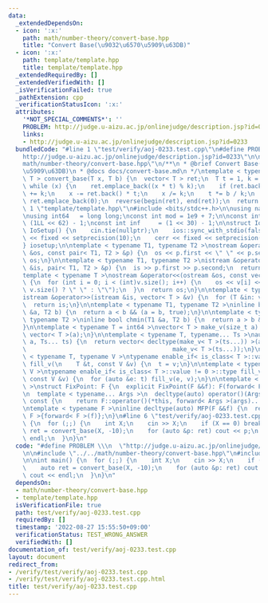 ```yaml
---
data:
  _extendedDependsOn:
  - icon: ':x:'
    path: math/number-theory/convert-base.hpp
    title: "Convert Base(\u9032\u6570\u5909\u63DB)"
  - icon: ':x:'
    path: template/template.hpp
    title: template/template.hpp
  _extendedRequiredBy: []
  _extendedVerifiedWith: []
  _isVerificationFailed: true
  _pathExtension: cpp
  _verificationStatusIcon: ':x:'
  attributes:
    '*NOT_SPECIAL_COMMENTS*': ''
    PROBLEM: http://judge.u-aizu.ac.jp/onlinejudge/description.jsp?id=0233
    links:
    - http://judge.u-aizu.ac.jp/onlinejudge/description.jsp?id=0233
  bundledCode: "#line 1 \"test/verify/aoj-0233.test.cpp\"\n#define PROBLEM \\\n  \"\
    http://judge.u-aizu.ac.jp/onlinejudge/description.jsp?id=0233\"\n\n#line 1 \"\
    math/number-theory/convert-base.hpp\"\n/**\n * @brief Convert Base(\u9032\u6570\
    \u5909\u63DB)\n * @docs docs/convert-base.md\n */\ntemplate < typename T >\nvector<\
    \ T > convert_base(T x, T b) {\n  vector< T > ret;\n  T t = 1, k = abs(b);\n \
    \ while (x) {\n    ret.emplace_back((x * t) % k);\n    if (ret.back() < 0) ret.back()\
    \ += k;\n    x -= ret.back() * t;\n    x /= k;\n    t *= b / k;\n  }\n  if (ret.empty())\
    \ ret.emplace_back(0);\n  reverse(begin(ret), end(ret));\n  return ret;\n}\n#line\
    \ 1 \"template/template.hpp\"\n#include <bits/stdc++.h>\n\nusing namespace std;\n\
    \nusing int64   = long long;\nconst int mod = 1e9 + 7;\n\nconst int64 infll =\
    \ (1LL << 62) - 1;\nconst int inf     = (1 << 30) - 1;\n\nstruct IoSetup {\n \
    \ IoSetup() {\n    cin.tie(nullptr);\n    ios::sync_with_stdio(false);\n    cout\
    \ << fixed << setprecision(10);\n    cerr << fixed << setprecision(10);\n  }\n\
    } iosetup;\n\ntemplate < typename T1, typename T2 >\nostream &operator<<(ostream\
    \ &os, const pair< T1, T2 > &p) {\n  os << p.first << \" \" << p.second;\n  return\
    \ os;\n}\n\ntemplate < typename T1, typename T2 >\nistream &operator>>(istream\
    \ &is, pair< T1, T2 > &p) {\n  is >> p.first >> p.second;\n  return is;\n}\n\n\
    template < typename T >\nostream &operator<<(ostream &os, const vector< T > &v)\
    \ {\n  for (int i = 0; i < (int)v.size(); i++) {\n    os << v[i] << (i + 1 !=\
    \ v.size() ? \" \" : \"\");\n  }\n  return os;\n}\n\ntemplate < typename T >\n\
    istream &operator>>(istream &is, vector< T > &v) {\n  for (T &in: v) is >> in;\n\
    \  return is;\n}\n\ntemplate < typename T1, typename T2 >\ninline bool chmax(T1\
    \ &a, T2 b) {\n  return a < b && (a = b, true);\n}\n\ntemplate < typename T1,\
    \ typename T2 >\ninline bool chmin(T1 &a, T2 b) {\n  return a > b && (a = b, true);\n\
    }\n\ntemplate < typename T = int64 >\nvector< T > make_v(size_t a) {\n  return\
    \ vector< T >(a);\n}\n\ntemplate < typename T, typename... Ts >\nauto make_v(size_t\
    \ a, Ts... ts) {\n  return vector< decltype(make_v< T >(ts...)) >(a,\n       \
    \                                         make_v< T >(ts...));\n}\n\ntemplate\
    \ < typename T, typename V >\ntypename enable_if< is_class< T >::value == 0 >::type\
    \ fill_v(\n    T &t, const V &v) {\n  t = v;\n}\n\ntemplate < typename T, typename\
    \ V >\ntypename enable_if< is_class< T >::value != 0 >::type fill_v(\n    T &t,\
    \ const V &v) {\n  for (auto &e: t) fill_v(e, v);\n}\n\ntemplate < typename F\
    \ >\nstruct FixPoint: F {\n  explicit FixPoint(F &&f): F(forward< F >(f)) {}\n\
    \n  template < typename... Args >\n  decltype(auto) operator()(Args &&...args)\
    \ const {\n    return F::operator()(*this, forward< Args >(args)...);\n  }\n};\n\
    \ntemplate < typename F >\ninline decltype(auto) MFP(F &&f) {\n  return FixPoint<\
    \ F >{forward< F >(f)};\n}\n#line 6 \"test/verify/aoj-0233.test.cpp\"\n\nint main()\
    \ {\n  for (;;) {\n    int X;\n    cin >> X;\n    if (X == 0) break;\n    auto\
    \ ret = convert_base(X, -10);\n    for (auto &p: ret) cout << p;\n    cout <<\
    \ endl;\n  }\n}\n"
  code: "#define PROBLEM \\\n  \"http://judge.u-aizu.ac.jp/onlinejudge/description.jsp?id=0233\"\
    \n\n#include \"../../math/number-theory/convert-base.hpp\"\n#include \"../../template/template.hpp\"\
    \n\nint main() {\n  for (;;) {\n    int X;\n    cin >> X;\n    if (X == 0) break;\n\
    \    auto ret = convert_base(X, -10);\n    for (auto &p: ret) cout << p;\n   \
    \ cout << endl;\n  }\n}\n"
  dependsOn:
  - math/number-theory/convert-base.hpp
  - template/template.hpp
  isVerificationFile: true
  path: test/verify/aoj-0233.test.cpp
  requiredBy: []
  timestamp: '2022-08-27 15:55:50+09:00'
  verificationStatus: TEST_WRONG_ANSWER
  verifiedWith: []
documentation_of: test/verify/aoj-0233.test.cpp
layout: document
redirect_from:
- /verify/test/verify/aoj-0233.test.cpp
- /verify/test/verify/aoj-0233.test.cpp.html
title: test/verify/aoj-0233.test.cpp
---
```

